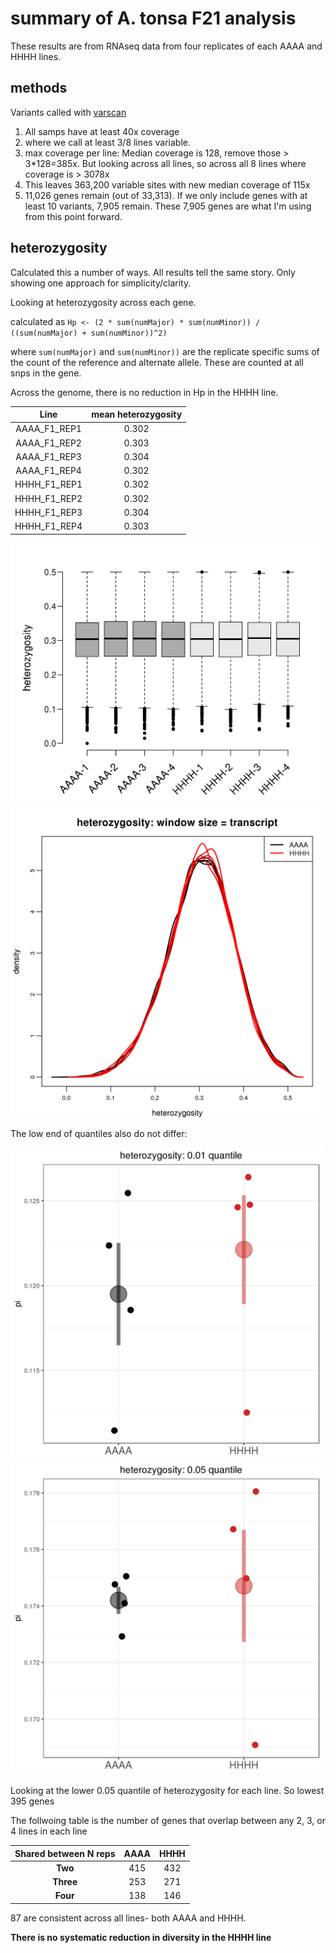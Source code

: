# summary of A. tonsa F21 analysis

These results are from RNAseq data from four replicates of each AAAA and HHHH lines. 

## methods

Variants called with [varscan](http://dkoboldt.github.io/varscan/)
  
  1. All samps have at least 40x coverage
  2. where we call at least 3/8 lines variable.
  3. max coverage per line: Median coverage is 128, remove those > 3*128=385x. But looking across all lines, so across all 8 lines where coverage is > 3078x
  4. This leaves 363,200 variable sites with new median coverage of 115x
  5. 11,026 genes remain (out of 33,313). If we only include genes with at least 10 variants, 7,905 remain. These 7,905 genes are what I'm using from this point forward. 

## heterozygosity

Calculated this a number of ways. All results tell the same story. Only showing one approach for simplicity/clarity.

Looking at heterozygosity across each gene. 

calculated as 	`Hp <- (2 * sum(numMajor) * sum(numMinor)) / ((sum(numMajor) + sum(numMinor))^2)`

where `sum(numMajor)` and `sum(numMinor))` are the replicate specific sums of the count of the reference and alternate allele. These are counted at all snps in the gene. 

Across the genome, there is no reduction in Hp in the HHHH line. 

| Line    |  mean heterozygosity  |
|:------:| :-----:|
| AAAA_F1_REP1 | 0.302 |
| AAAA_F1_REP2 | 0.303 |
| AAAA_F1_REP3 | 0.304 |
| AAAA_F1_REP4 | 0.302 |
| HHHH_F1_REP1 | 0.302 |
| HHHH_F1_REP2 | 0.302 |
| HHHH_F1_REP3 | 0.304 |
| HHHH_F1_REP4 | 0.303 |


<img src="https://raw.githubusercontent.com/rsbrennan/tonsa_f20/master/figures/het_boxplot.png" width="500">


<img src="https://raw.githubusercontent.com/rsbrennan/tonsa_f20/master/figures/heterozygosity.png" width="500">


The low end of quantiles also do not differ:

<img src="https://raw.githubusercontent.com/rsbrennan/tonsa_f20/master/figures/het.01_quantile.png" width="500">

<img src="https://raw.githubusercontent.com/rsbrennan/tonsa_f20/master/figures/het.05_quantile.png" width="500">


Looking at the lower 0.05 quantile of heterozygosity for each line. So lowest 395 genes

The follwoing table is the number of genes that overlap between any 2, 3, or 4 lines in each line

| Shared between N reps | AAAA | HHHH|
|:------:| :-----:|:-----:|
| **Two**   | 415 | 432 |
| **Three** | 253 | 271 |
| **Four**  | 138 | 146 |


87 are consistent across all lines- both AAAA and HHHH.


**There is no systematic reduction in diversity in the HHHH line**









